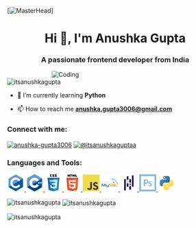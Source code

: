 [![MasterHead](https://res.cloudinary.com/practicaldev/image/fetch/s--0IlFh7Ve--/c_imagga_scale,f_auto,fl_progressive,h_420,q_auto,w_1000/https://dev-to-uploads.s3.amazonaws.com/uploads/articles/t95md4qnkkl4c67ac1dt.png)]

<h1 align="center">Hi 👋, I'm Anushka Gupta</h1>
<h3 align="center">A passionate frontend developer from India</h3>
<img align="right" alt="Coding" width="400" src="https://i.giphy.com/media/L1R1tvI9svkIWwpVYr/giphy.webp">

<p align="left"> <img src="https://komarev.com/ghpvc/?username=itsanushkagupta&label=Profile%20views&color=0e75b6&style=flat" alt="itsanushkagupta" /> </p>

- 🌱 I’m currently learning **Python**

- 📫 How to reach me **anushka.gupta3006@gmail.com**

<h3 align="left">Connect with me:</h3>
<p align="left">
<a href="https://linkedin.com/in/anushka-gupta3006" target="blank"><img align="center" src="https://raw.githubusercontent.com/rahuldkjain/github-profile-readme-generator/master/src/images/icons/Social/linked-in-alt.svg" alt="anushka-gupta3006" height="30" width="40" /></a>
<a href="https://instagram.com/@itsanushkaguptaa" target="blank"><img align="center" src="https://raw.githubusercontent.com/rahuldkjain/github-profile-readme-generator/master/src/images/icons/Social/instagram.svg" alt="@itsanushkaguptaa" height="30" width="40" /></a>
</p>

<h3 align="left">Languages and Tools:</h3>
<p align="left"> <a href="https://www.cprogramming.com/" target="_blank" rel="noreferrer"> <img src="https://raw.githubusercontent.com/devicons/devicon/master/icons/c/c-original.svg" alt="c" width="40" height="40"/> </a> <a href="https://www.w3schools.com/cpp/" target="_blank" rel="noreferrer"> <img src="https://raw.githubusercontent.com/devicons/devicon/master/icons/cplusplus/cplusplus-original.svg" alt="cplusplus" width="40" height="40"/> </a> <a href="https://www.w3schools.com/css/" target="_blank" rel="noreferrer"> <img src="https://raw.githubusercontent.com/devicons/devicon/master/icons/css3/css3-original-wordmark.svg" alt="css3" width="40" height="40"/> </a> <a href="https://www.w3.org/html/" target="_blank" rel="noreferrer"> <img src="https://raw.githubusercontent.com/devicons/devicon/master/icons/html5/html5-original-wordmark.svg" alt="html5" width="40" height="40"/> </a> <a href="https://developer.mozilla.org/en-US/docs/Web/JavaScript" target="_blank" rel="noreferrer"> <img src="https://raw.githubusercontent.com/devicons/devicon/master/icons/javascript/javascript-original.svg" alt="javascript" width="40" height="40"/> </a> <a href="https://www.mysql.com/" target="_blank" rel="noreferrer"> <img src="https://raw.githubusercontent.com/devicons/devicon/master/icons/mysql/mysql-original-wordmark.svg" alt="mysql" width="40" height="40"/> </a> <a href="https://pandas.pydata.org/" target="_blank" rel="noreferrer"> <img src="https://raw.githubusercontent.com/devicons/devicon/2ae2a900d2f041da66e950e4d48052658d850630/icons/pandas/pandas-original.svg" alt="pandas" width="40" height="40"/> </a> <a href="https://www.photoshop.com/en" target="_blank" rel="noreferrer"> <img src="https://raw.githubusercontent.com/devicons/devicon/master/icons/photoshop/photoshop-line.svg" alt="photoshop" width="40" height="40"/> </a> <a href="https://www.python.org" target="_blank" rel="noreferrer"> <img src="https://raw.githubusercontent.com/devicons/devicon/master/icons/python/python-original.svg" alt="python" width="40" height="40"/> </a> </p>

<p><img align="left" src="https://github-readme-stats.vercel.app/api/top-langs?username=itsanushkagupta&show_icons=true&locale=en&layout=compact" alt="itsanushkagupta" /></p>

<p>&nbsp;<img align="center" src="https://github-readme-stats.vercel.app/api?username=itsanushkagupta&show_icons=true&locale=en" alt="itsanushkagupta" /></p>

<p><img align="center" src="https://github-readme-streak-stats.herokuapp.com/?user=itsanushkagupta&" alt="itsanushkagupta" /></p>
